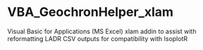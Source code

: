 # VBA_GeochronHelper_xlam
Visual Basic for Applications (MS Excel) xlam addin to assist with reformatting LADR CSV outputs for compatibility with IsoplotR
